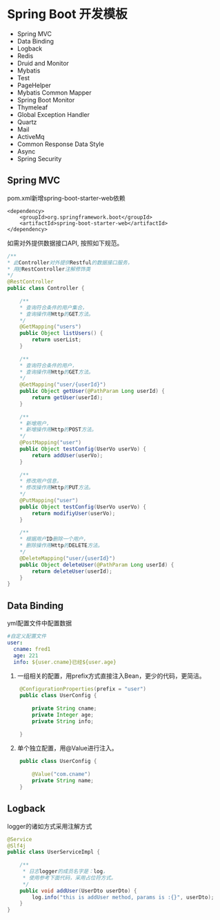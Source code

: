 # Spring Boot 开发模板

* Spring MVC
* Data Binding
* Logback
* Redis
* Druid and Monitor
* Mybatis
* Test
* PageHelper
* Mybatis Common Mapper
* Spring Boot Monitor
* Thymeleaf
* Global Exception Handler
* Quartz
* Mail
* ActiveMq
* Common Response Data Style
* Async
* Spring Security

## Spring MVC
pom.xml新增spring-boot-starter-web依赖
```
<dependency>
    <groupId>org.springframework.boot</groupId>
    <artifactId>spring-boot-starter-web</artifactId>
</dependency>
```

如需对外提供数据接口API, 按照如下规范。
```java
/**
* 此Controller对外提供Restful的数据接口服务，
* 用@RestController注解修饰类
*/
@RestController
public class Controller {
    
    /**
    * 查询符合条件的用户集合，
    * 查询操作用Http的GET方法。
    */
    @GetMapping("users")
    public Object listUsers() {
        return userList;
    }
    
    /**
    * 查询符合条件的用户，
    * 查询操作用Http的GET方法。
    */
    @GetMapping("user/{userId}")
    public Object getUser(@PathParam Long userId) {
        return getUser(userId);
    }
    
    /**
    * 新增用户，
    * 新增操作用Http的POST方法。
    */
    @PostMapping("user")
    public Object testConfig(UserVo userVo) {
        return addUser(userVo);
    }
    
    /**
    * 修改用户信息，
    * 修改操作用Http的PUT方法。
    */
    @PutMapping("user")
    public Object testConfig(UserVo userVo) {
        return modifiyUser(userVo);
    }
     
    /**
    * 根据用户ID删除一个用户，
    * 删除操作用Http的DELETE方法。
    */
    @DeleteMapping("user/{userId}")
    public Object deleteUser(@PathParam Long userId) {
        return deleteUser(userId);
    }
}
```
## Data Binding

yml配置文件中配置数据
```yaml
#自定义配置文件
user:
  cname: fred1
  age: 221
  info: ${user.cname}已经${user.age}
```
1. 一组相关的配置，用prefix方式直接注入Bean，更少的代码，更简洁。
```java
    @ConfigurationProperties(prefix = "user")
    public class UserConfig {
    
        private String cname;
        private Integer age;
        private String info;
        
    }
```
2. 单个独立配置，用@Value进行注入。
```java
    public class UserConfig {
        
        @Value("com.cname")
        private String name;
    }
```

## Logback
logger的诸如方式采用注解方式

```java
@Service
@Slf4j
public class UserServiceImpl {
   
    /**
     * 日志logger的成员名字是：log，
     * 使用参考下面代码，采用占位符方式。
     */
    public void addUser(UserDto userDto) {
        log.info("this is addUser method, params is :{}", userDto);
    }
}
```